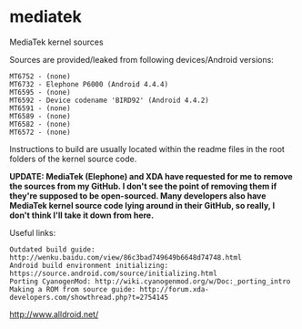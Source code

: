 # mediatek
MediaTek kernel sources

Sources are provided/leaked from following devices/Android versions: 

	MT6752 - (none) 
	MT6732 - Elephone P6000 (Android 4.4.4)
	MT6595 - (none) 
	MT6592 - Device codename 'BIRD92' (Android 4.4.2)
	MT6591 - (none) 
	MT6589 - (none) 
	MT6582 - (none) 
	MT6572 - (none) 

Instructions to build are usually located within the readme files in the root folders of the kernel source code. 

<b>UPDATE: MediaTek (Elephone) and XDA have requested for me to remove the sources from my GitHub. I don't see the point of removing them if they're supposed to be open-sourced. Many developers also have MediaTek kernel source code lying around in their GitHub, so really, I don't think I'll take it down from here. </b>

Useful links:

	Outdated build guide: http://wenku.baidu.com/view/86c3bad749649b6648d74748.html
	Android build environment initializing: https://source.android.com/source/initializing.html
	Porting CyanogenMod: http://wiki.cyanogenmod.org/w/Doc:_porting_intro
	Making a ROM from source guide: http://forum.xda-developers.com/showthread.php?t=2754145

http://www.alldroid.net/
